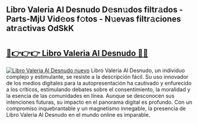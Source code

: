 ## Libro Valeria Al Desnudo D𝚎sn𝚞dos filtr𝚊dos - Parts-MjU Vid𝚎os f𝚘tos - N𝚞evas filtr𝚊ciones atr𝚊ctivas OdSkK

# <h2><a href="http://mb8itq.tromn.icu/?c=Libro+Valeria+Al+Desnudo">🔗👉👉👉 Libro Valeria Al Desnudo 🔗🔗</a></h2>

[![Libro Valeria Al Desnudo nuevo](https://i.imgur.com/pEAQMta.gif)](http://mb8itq.tromn.icu/?c=Libro+Valeria+Al+Desnudo)
Libro Valeria Al Desnudo, un individuo complejo y estimulante, se resiste a la descripción fácil. Su uso innovador de los medios digitales para la autopresentación ha cautivado y enfurecido a los críticos, estimulando debates sobre el consentimiento, la moralidad y la esencia de las comunidades en línea. Aunque se desconocen sus intenciones futuras, su impacto en el panorama digital es profundo. Con un compromiso inquebrantable y un magnetismo innegable, la presencia de Libro Valeria Al Desnudo en el mundo online es imparable.
